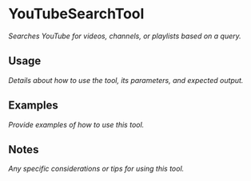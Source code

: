 ﻿# YouTubeSearchTool

*Searches YouTube for videos, channels, or playlists based on a query.*

## Usage

*Details about how to use the tool, its parameters, and expected output.*

## Examples

*Provide examples of how to use this tool.*

## Notes

*Any specific considerations or tips for using this tool.*